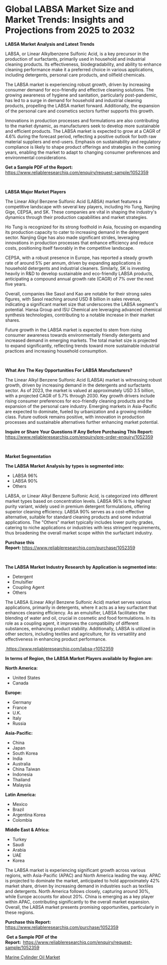 <p><h1>Global LABSA Market Size and Market Trends: Insights and Projections from 2025 to 2032</h1></p><p><strong>LABSA Market Analysis and Latest Trends</strong></p>
<p><p>LABSA, or Linear Alkylbenzene Sulfonic Acid, is a key precursor in the production of surfactants, primarily used in household and industrial cleaning products. Its effectiveness, biodegradability, and ability to enhance cleaning performance make it a preferred choice in various applications, including detergents, personal care products, and oilfield chemicals.</p><p>The LABSA market is experiencing robust growth, driven by increasing consumer demand for eco-friendly and effective cleaning solutions. The growing awareness of hygiene and sanitation, particularly post-pandemic, has led to a surge in demand for household and industrial cleaning products, propelling the LABSA market forward. Additionally, the expansion of the personal care and cosmetics sectors further supports this growth.</p><p>Innovations in production processes and formulations are also contributing to the market dynamic, as manufacturers seek to develop more sustainable and efficient products. The LABSA market is expected to grow at a CAGR of 4.6% during the forecast period, reflecting a positive outlook for both raw material suppliers and end-users. Emphasis on sustainability and regulatory compliance is likely to shape product offerings and strategies in the coming years, enabling the market to adapt to changing consumer preferences and environmental considerations.</p></p>
<p><strong>Get a Sample PDF of the Report:&nbsp;</strong> <a href="https://www.reliableresearchiq.com/enquiry/request-sample/1052359?utm_campaign=2282&utm_medium=2&utm_source=Github&utm_content=ia&utm_term=31032025&utm_id=labsa">https://www.reliableresearchiq.com/enquiry/request-sample/1052359</a></p>
<p>&nbsp;</p>
<p><strong>LABSA Major Market Players</strong></p>
<p><p>The Linear Alkyl Benzene Sulfonic Acid (LABSA) market features a competitive landscape with several key players, including Ho Tung, Nanjing Gige, CEPSA, and SK. These companies are vital in shaping the industry's dynamics through their production capabilities and market strategies.</p><p>Ho Tung is recognized for its strong foothold in Asia, focusing on expanding its production capacity to cater to increasing demand in the detergent sector. Nanjing Gige has also made significant strides, leveraging innovations in production processes that enhance efficiency and reduce costs, positioning itself favorably in the competitive landscape.</p><p>CEPSA, with a robust presence in Europe, has reported a steady growth rate of around 5% per annum, driven by expanding applications in household detergents and industrial cleaners. Similarly, SK is investing heavily in R&D to develop sustainable and eco-friendly LABSA products, anticipating a compound annual growth rate (CAGR) of 7% over the next five years.</p><p>Overall, companies like Sasol and Kao are notable for their strong sales figures, with Sasol reaching around USD 8 billion in sales revenue, indicating a significant market size that underscores the LABSA segment's potential. Hansa Group and ISU Chemical are leveraging advanced chemical synthesis technologies, contributing to a notable increase in their market shares.</p><p>Future growth in the LABSA market is expected to stem from rising consumer awareness towards environmentally friendly detergents and increased demand in emerging markets. The total market size is projected to expand significantly, reflecting trends toward more sustainable industrial practices and increasing household consumption.</p></p>
<p>&nbsp;</p>
<p><strong>What Are The Key Opportunities For LABSA Manufacturers?</strong></p>
<p><p>The Linear Alkyl Benzene Sulfonic Acid (LABSA) market is witnessing robust growth, driven by increasing demand in the detergents and surfactants sector. As of 2023, the market is valued at approximately USD 3.5 billion, with a projected CAGR of 5.7% through 2030. Key growth drivers include rising consumer preferences for eco-friendly cleaning products and the expansion of the personal care industry. Emerging markets in Asia-Pacific are expected to dominate, fueled by urbanization and a growing middle class. Future outlook remains positive, with innovation in production processes and sustainable alternatives further enhancing market potential.</p></p>
<p><strong>Inquire or Share Your Questions If Any Before Purchasing This Report:</strong> <a href="https://www.reliableresearchiq.com/enquiry/pre-order-enquiry/1052359?utm_campaign=2282&utm_medium=2&utm_source=Github&utm_content=ia&utm_term=31032025&utm_id=labsa">https://www.reliableresearchiq.com/enquiry/pre-order-enquiry/1052359</a></p>
<p>&nbsp;</p>
<p><strong>Market Segmentation</strong></p>
<p><strong>The LABSA Market Analysis by types is segmented into:</strong></p>
<p><ul><li>LABSA 96%</li><li>LABSA 90%</li><li>Others</li></ul></p>
<p><p>LABSA, or Linear Alkyl Benzene Sulfonic Acid, is categorized into different market types based on concentration levels. LABSA 96% is the highest purity variant, widely used in premium detergent formulations, offering superior cleaning efficiency. LABSA 90% serves as a cost-effective alternative, suitable for standard cleaning products and some industrial applications. The "Others" market typically includes lower purity grades, catering to niche applications or industries with less stringent requirements, thus broadening the overall market scope within the surfactant industry.</p></p>
<p><strong>Purchase this Report:&nbsp;</strong><a href="https://www.reliableresearchiq.com/purchase/1052359?utm_campaign=2282&utm_medium=2&utm_source=Github&utm_content=ia&utm_term=31032025&utm_id=labsa">https://www.reliableresearchiq.com/purchase/1052359</a></p>
<p>&nbsp;</p>
<p><strong>The LABSA Market Industry Research by Application is segmented into:</strong></p>
<p><ul><li>Detergent</li><li>Emulsifier</li><li>Coupling Agent</li><li>Others</li></ul></p>
<p><p>The LABSA (Linear Alkyl Benzene Sulfonic Acid) market serves various applications, primarily in detergents, where it acts as a key surfactant that enhances cleaning efficiency. As an emulsifier, LABSA facilitates the blending of water and oil, crucial in cosmetic and food formulations. In its role as a coupling agent, it improves the compatibility of different substances, enhancing product stability. Additionally, LABSA is utilized in other sectors, including textiles and agriculture, for its versatility and effectiveness in enhancing product performance.</p></p>
<p><a href="https://www.reliableresearchiq.com/labsa-r1052359?utm_campaign=2282&utm_medium=2&utm_source=Github&utm_content=ia&utm_term=31032025&utm_id=labsa">&nbsp;https://www.reliableresearchiq.com/labsa-r1052359</a></p>
<p><strong>In terms of Region, the LABSA Market Players available by Region are:</strong></p>
<p>
    <p> <strong> North America: </strong>
        <ul>
            <li>United States</li>
            <li>Canada</li>
        </ul>
        </p> 
    <p> <strong> Europe: </strong>
        <ul>
            <li>Germany</li>
            <li>France</li>
            <li>U.K.</li>
            <li>Italy</li>
            <li>Russia</li>
        </ul>
        </p> 
    <p> <strong> Asia-Pacific: </strong>
        <ul>
            <li>China</li>
            <li>Japan</li>
            <li>South Korea</li>
            <li>India</li>
            <li>Australia</li>
            <li>China Taiwan</li>
            <li>Indonesia</li>
            <li>Thailand</li>
            <li>Malaysia</li>
        </ul>
        </p> 
    <p> <strong> Latin America: </strong>
        <ul>
            <li>Mexico</li>
            <li>Brazil</li>
            <li>Argentina Korea</li>
            <li>Colombia</li>
        </ul>
        </p> 
    <p> <strong> Middle East & Africa: </strong>
        <ul>
            <li>Turkey</li>
            <li>Saudi</li>
            <li>Arabia</li>
            <li>UAE</li>
            <li>Korea</li>
        </ul>
    </p>
    </p>
<p><p>The LABSA market is experiencing significant growth across various regions, with Asia-Pacific (APAC) and North America leading the way. APAC is projected to dominate the market, anticipated to hold approximately 42% market share, driven by increasing demand in industries such as textiles and detergents. North America follows closely, capturing around 30%, while Europe accounts for about 20%. China is emerging as a key player within APAC, contributing significantly to the overall market expansion. Overall, the LABSA market presents promising opportunities, particularly in these regions.</p></p>
<p><strong>Purchase this Report: </strong><a href="https://www.reliableresearchiq.com/purchase/1052359?utm_campaign=2282&utm_medium=2&utm_source=Github&utm_content=ia&utm_term=31032025&utm_id=labsa">https://www.reliableresearchiq.com/purchase/1052359</a></p>
<p>&nbsp;<strong>Get a Sample PDF of the Report:&nbsp;&nbsp;</strong><a href="https://www.reliableresearchiq.com/enquiry/request-sample/1052359?utm_campaign=2282&utm_medium=2&utm_source=Github&utm_content=ia&utm_term=31032025&utm_id=labsa">https://www.reliableresearchiq.com/enquiry/request-sample/1052359</a></p>
<p><strong></strong></p>
<p><p><a href="https://github.com/NargisHussain432/Market-Research-Report-List-2/blob/main/marine-cylinder-oil-market.md?utm_campaign=2282&utm_medium=2&utm_source=Github&utm_content=ia&utm_term=31032025&utm_id=labsa">Marine Cylinder Oil Market</a></p></p>